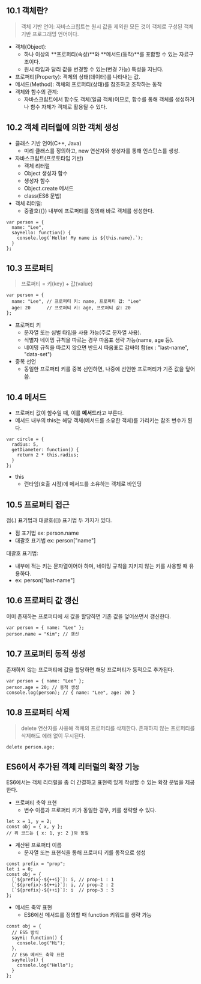 ## 10.1 객체란?

> 객체 기반 언어: 자바스크립트는 원시 값을 제외한 모든 것이 객체로 구성된 객체 기반 프로그래밍 언어이다.

- 객체(Object):
  - 하나 이상의 **프로퍼티(속성)**와 **메서드(동작)**를 포함할 수 있는 자료구조이다.
  - 원시 타입과 달리 값을 변경할 수 있는(변경 가능) 특성을 지닌다.
- 프로퍼티(Property): 객체의 상태(데이터)를 나타내는 값.
- 메서드(Method): 객체의 프로퍼티(상태)를 참조하고 조작하는 동작
- 객체와 함수의 관계:
  - 자바스크립트에서 함수도 객체(일급 객체)이므로, 함수를 통해 객체를 생성하거나 함수 자체가 객체로 활용될 수 있다.


## 10.2 객체 리터럴에 의한 객체 생성
- 클래스 기반 언어(C++, Java)
  - 미리 클래스를 정의하고, new 연산자와 생성자를 통해 인스턴스를 생성.
- 자바스크립트(프로토타입 기반)
  - 객체 리터럴
  - Object 생성자 함수
  - 생성자 함수
  - Object.create 메서드
  - class(ES6 문법)
- 객체 리터럴:
  - 중괄호({}) 내부에 프로퍼티를 정의해 바로 객체를 생성한다.
```
var person = {
  name: "Lee",
  sayHello: function() {
    console.log(`Hello! My name is ${this.name}.`);
  }
};
```

## 10.3 프로퍼티
> 프로퍼티 = 키(key) + 값(value)

```
var person = {
  name: "Lee", // 프로퍼티 키: name, 프로퍼티 값: "Lee"
  age: 20      // 프로퍼티 키: age, 프로퍼티 값: 20
};
```

- 프로퍼티 키
  - 문자열 또는 심벌 타입을 사용 가능(주로 문자열 사용).
  - 식별자 네이밍 규칙을 따르는 경우 따옴표 생략 가능(name, age 등).
  - 네이밍 규칙을 따르지 않으면 반드시 따옴표로 감싸야 함(ex : "last-name", "data-set")
- 중복 선언
  - 동일한 프로퍼티 키를 중복 선언하면, 나중에 선언한 프로퍼티가 기존 값을 덮어씀.


## 10.4 메서드
- 프로퍼티 값이 함수일 때, 이를 **메서드**라고 부른다.
- 메서드 내부의 this는 해당 객체(메서드를 소유한 객체)를 가리키는 참조 변수가 된다.

```
var circle = {
  radius: 5,
  getDiameter: function() {
    return 2 * this.radius;
  }
};
```

- this
  -  런타임(호출 시점)에 메서드를 소유하는 객체로 바인딩

## 10.5 프로퍼티 접근

점(.) 표기법과 대괄호([]) 표기법 두 가지가 있다.

- 점 표기법 ex: person.name
- 대괄호 표기법 ex: person["name"]

대괄호 표기법:
- 내부에 적는 키는 문자열이어야 하며, 네이밍 규칙을 지키지 않는 키를 사용할 때 유용하다.
- ex: person["last-name"]


## 10.6 프로퍼티 값 갱신
이미 존재하는 프로퍼티에 새 값을 할당하면 기존 값을 덮어쓰면서 갱신한다.

```
var person = { name: "Lee" };
person.name = "Kim"; // 갱신
```

## 10.7 프로퍼티 동적 생성
존재하지 않는 프로퍼티에 값을 할당하면 해당 프로퍼티가 동적으로 추가된다.

```
var person = { name: "Lee" };
person.age = 20; // 동적 생성
console.log(person); // { name: "Lee", age: 20 }
```

## 10.8 프로퍼티 삭제
> delete 연산자를 사용해 객체의 프로퍼티를 삭제한다.
> 존재하지 않는 프로퍼티를 삭제해도 에러 없이 무시된다.

```
delete person.age;
```

## ES6에서 추가된 객체 리터럴의 확장 기능

ES6에서는 객체 리터럴을 좀 더 간결하고 표현력 있게 작성할 수 있는 확장 문법을 제공한다.

- 프로퍼티 축약 표현
  - 변수 이름과 프로퍼티 키가 동일한 경우, 키를 생략할 수 있다.
```
let x = 1, y = 2;
const obj = { x, y };
// 위 코드는 { x: 1, y: 2 }와 동일
```


- 계산된 프로퍼티 이름
  - 문자열 또는 표현식을 통해 프로퍼티 키를 동적으로 생성

```
const prefix = "prop";
let i = 0;
const obj = {
  [`${prefix}-${++i}`]: i, // prop-1 : 1
  [`${prefix}-${++i}`]: i, // prop-2 : 2
  [`${prefix}-${++i}`]: i  // prop-3 : 3
};
```

- 메서드 축약 표현
  - ES6에선 메서드를 정의할 때 function 키워드를 생략 가능
```
const obj = {
  // ES5 방식
  sayHi: function() {
    console.log("Hi");
  },
  // ES6 메서드 축약 표현
  sayHello() {
    console.log("Hello");
  }
};
```
